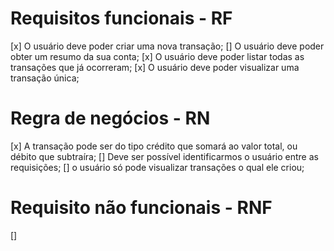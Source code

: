 # Requisitos funcionais - RF

[x] O usuário deve poder criar uma nova transação;
[] O usuário deve poder obter um resumo da sua conta;
[x] O usuário deve poder listar todas as transações que já ocorreram;
[x] O usuário deve poder visualizar uma transação única;

# Regra de negócios - RN

[x] A transação pode ser do tipo crédito que somará ao valor total, ou débito que subtraíra;
[] Deve ser possível identificarmos o usuário entre as requisições;
[] o usuário só pode visualizar transações o qual ele criou;

# Requisito não funcionais - RNF

[] 
